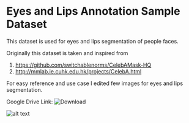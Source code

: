 # Eyes and Lips Annotation Sample Dataset

This dataset is used for eyes and lips segmentation of people faces. 

Originally this dataset is taken and inspired from 

1. https://github.com/switchablenorms/CelebAMask-HQ 
2. http://mmlab.ie.cuhk.edu.hk/projects/CelebA.html

For easy reference and use case I edited few images for eyes and lips segmentation.

Google Drive Link: ![Download](https://drive.google.com/drive/folders/11tE3v12n13yGx_IOJbr10ifETZsMJNUH?usp=sharing)

![alt text](https://drive.google.com/file/d/1KsSG8-Up4CcsCquV4zT4aP2M8Xd9PSld/view?usp=sharing)
